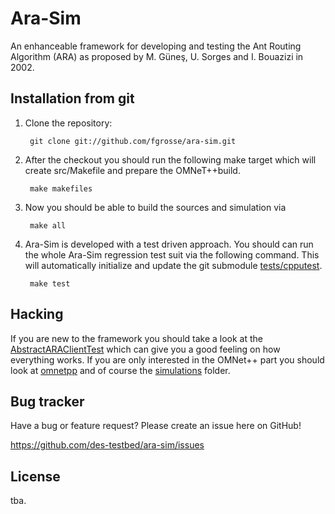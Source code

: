 Ara-Sim
=======
An enhanceable framework for developing and testing the Ant Routing Algorithm (ARA) as proposed by M. Güneş, U. Sorges and I. Bouazizi in 2002.


Installation from git
---------------------
1. Clone the repository:

		git clone git://github.com/fgrosse/ara-sim.git

2. After the checkout you should run the following make target which will create src/Makefile and prepare the OMNeT++build.

		make makefiles

3. Now you should be able to build the sources and simulation via 

		make all

4. Ara-Sim is developed with a test driven approach. 
You should can run the whole Ara-Sim regression test suit via the following command.
This will automatically initialize and update the git submodule [tests/cpputest][2].

		make test


Hacking
-------

If you are new to the framework you should take a look at the [AbstractARAClientTest][3] which can give you a good feeling on how everything works.
If you are only interested in the OMNet++ part you should look at [omnetpp][4] and of course the [simulations][5] folder.


Bug tracker
-----------
Have a bug or feature request? Please create an issue here on GitHub!

https://github.com/des-testbed/ara-sim/issues

License
-------
tba.

[1]: http://www.cpputest.org/
[2]: https://github.com/FGrosse/cpputest
[3]: https://github.com/des-testbed/Ara-Sim/blob/develop/tests/core/AbstractARAClientTest.cpp
[4]: https://github.com/des-testbed/Ara-Sim/tree/develop/omnetpp
[5]: https://github.com/des-testbed/Ara-Sim/tree/develop/simulations